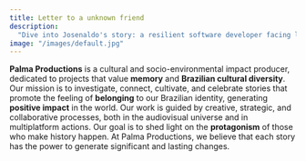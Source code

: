 ```yaml
---
title: Letter to a unknown friend
description:
  "Dive into Josenaldo's story: a resilient software developer facing life's trials, who shares his journey of passion and determination in a heartfelt letter."
image: "/images/default.jpg"
---
```


**Palma Productions** is a cultural and socio-environmental impact producer, dedicated to projects that value **memory** and **Brazilian cultural diversity**. Our mission is to investigate, connect, cultivate, and celebrate stories that promote the feeling of **belonging** to our Brazilian identity, generating **positive impact** in the world. Our work is guided by creative, strategic, and collaborative processes, both in the audiovisual universe and in multiplatform actions. Our goal is to shed light on the **protagonism** of those who make history happen. At Palma Productions, we believe that each story has the power to generate significant and lasting changes.
